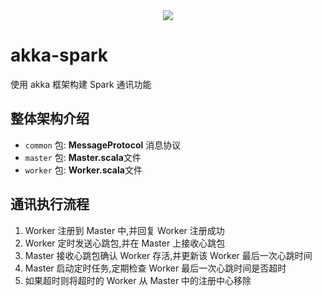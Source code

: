 <a href="https://github.com/ChongYanOvO/akka-spark">
  <div align="center">
    <img src="https://github-readme-streak-stats.herokuapp.com?user=ChongyanOvO&hide_border=true&locale=zh_Hans&date_format=M%20j%5B%2C%20Y%5D&mode=weekly" />
  </div>
</a>

# akka-spark
使用 akka 框架构建 Spark 通讯功能

## 整体架构介绍
- `common` 包: **MessageProtocol** 消息协议
- `master` 包: **Master.scala**文件
- `worker` 包: **Worker.scala**文件

## 通讯执行流程
1. Worker 注册到 Master 中,并回复 Worker 注册成功
2. Worker 定时发送心跳包,并在 Master 上接收心跳包
3. Master 接收心跳包确认 Worker 存活,并更新该 Worker 最后一次心跳时间
4. Master 启动定时任务,定期检查 Worker 最后一次心跳时间是否超时
5. 如果超时则将超时的 Worker 从 Master 中的注册中心移除
